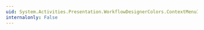 ```yaml
---
uid: System.Activities.Presentation.WorkflowDesignerColors.ContextMenuItemTextSelectedColor
internalonly: False
---
```

